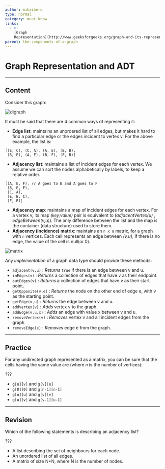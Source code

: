 ```yaml
---
author: mihaiberq
type: normal
category: must-know
links:
  - >-
    [Graph
    Representation](http://www.geeksforgeeks.org/graph-and-its-representations/){website}
parent: the-components-of-a-graph
---
```


# Graph Representation and ADT


---

## Content

Consider this graph:

![digraph](https://img.enkipro.com/9e4b059a8e0042dd126eba438501b5bf.png)

It must be said that there are 4 common ways of representing it:

- **Edge list**: maintains an unordered list of all edges, but makes it hard to find a particular edge or the edges incident to vertex v. For the above example, the list is:

```plain-text
[(E, C), (C, A), (A, E), (E, B),
 (B, E), (A, F), (B, F), (F, B)]
```

- **Adjacency list**: maintains a list of incident edges for each vertex. We assume we can sort the nodes alphabetically by labels, to keep a relative order.

```plain-text
[(A, E, F), // A goes to E and A goes to F
 (B, E, F),
 (C, A),
 (E, B, C),
 (F, B)]
```

- **Adjacency map**: maintains a map of incident edges for each vertex. For a vertex v, its map  *(key,value)* pair is equivalent to (*adjacentVertex(u)* , *edgeBetween(v,u)*). The only difference between the list and the map is the container (data structure) used to store them.
- **Adjacency (incidence) matrix**: maintains an `n x n` matrix, for a graph with `n` vertices. Each cell represents an edge between *(v,u)*; if there is no edge, the value of the cell is null(or 0).

![matrix](https://img.enkipro.com/6b26321d5ca7565679df808559dc893c.png)

Any *implementation* of a graph data type should provide these methods:

- `adjacent(v,u)` : *Returns* `true` if there is an edge between v and u.
- `inEdges(v)` : *Returns* a collection of edges that have *v* as their endpoint.
- `outEdges(v)` : *Returns* a collection of edges that have *v* as their start point.
- `getOpposite(v,e)` : *Returns* the node on the other end of edge e, with v as the starting point.
- `getEdge(v,u)` : *Returns* the edge between v and u.
- `addVertex(v)` : *Adds* vertex v to the graph.
- `addEdge(v,u,x)` : *Adds* an edge with value x between v and u.
- `removeVertex(v)` : *Removes* vertex v and all incident edges from the graph.
- `removeEdge(e)` : *Removes* edge e from the graph.


---

## Practice

For any undirected graph represented as a matrix, you can be sure that the cells having the same value are (where *n* is the number of vertices):

???

- `g[u][v]` and `g[v][u]`
- `g[0][0]` and `g[n-1][n-1]`
- `g[u][u]` and `g[v][v]`
- `g[u][v]` and `g[v-1][u-1]`


---

## Revision

Which of the following statements is describing an adjacency list?

???

- A list describing the set of neighbours for each node.
- An unordered list of all edges.
- A matrix of size N*N, where N is the number of nodes.
